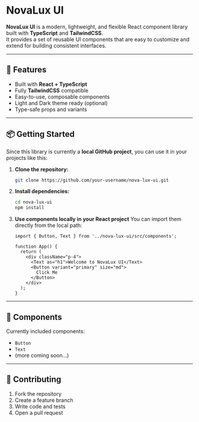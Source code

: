 # NovaLux UI

**NovaLux UI** is a modern, lightweight, and flexible React component library built with **TypeScript** and **TailwindCSS**.  
It provides a set of reusable UI components that are easy to customize and extend for building consistent interfaces.

---

## 🚀 Features

- Built with **React + TypeScript**
- Fully **TailwindCSS** compatible
- Easy-to-use, composable components
- Light and Dark theme ready (optional)
- Type-safe props and variants

---

## 📦 Getting Started

Since this library is currently a **local GitHub project**, you can use it in your projects like this:

1. **Clone the repository:**

   ```bash
   git clone https://github.com/your-username/nova-lux-ui.git
   ```

2. **Install dependencies:**

   ```bash
   cd nova-lux-ui
   npm install
   ```

3. **Use components locally in your React project**
   You can import them directly from the local path:

   ```tsx
   import { Button, Text } from '../nova-lux-ui/src/components';

   function App() {
     return (
       <div className="p-4">
         <Text as="h1">Welcome to NovaLux UI</Text>
         <Button variant="primary" size="md">
           Click Me
         </Button>
       </div>
     );
   }
   ```

---

## 🧩 Components

Currently included components:

- `Button`
- `Text`
- (more coming soon…)

---

## 📄 Contributing

1. Fork the repository
2. Create a feature branch
3. Write code and tests
4. Open a pull request
